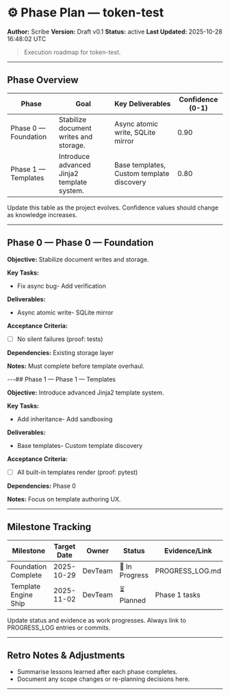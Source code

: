 
# ⚙️ Phase Plan — token-test
**Author:** Scribe
**Version:** Draft v0.1
**Status:** active
**Last Updated:** 2025-10-28 16:48:02 UTC

> Execution roadmap for token-test.

---
## Phase Overview
<!-- ID: phase_overview -->
| Phase | Goal | Key Deliverables | Confidence (0-1) |
|-------|------|------------------|------------------|
| Phase 0 — Foundation | Stabilize document writes and storage. | Async atomic write, SQLite mirror | 0.90 |
| Phase 1 — Templates | Introduce advanced Jinja2 template system. | Base templates, Custom template discovery | 0.80 |
Update this table as the project evolves. Confidence values should change as knowledge increases.


---
## Phase 0 — Phase 0 — Foundation
<!-- ID: phase_0 -->
**Objective:** Stabilize document writes and storage.

**Key Tasks:**
- Fix async bug- Add verification

**Deliverables:**
- Async atomic write- SQLite mirror

**Acceptance Criteria:**
- [ ] No silent failures (proof: tests)

**Dependencies:** Existing storage layer

**Notes:** Must complete before template overhaul.


---## Phase 1 — Phase 1 — Templates
<!-- ID: phase_1 -->
**Objective:** Introduce advanced Jinja2 template system.

**Key Tasks:**
- Add inheritance- Add sandboxing

**Deliverables:**
- Base templates- Custom template discovery

**Acceptance Criteria:**
- [ ] All built-in templates render (proof: pytest)

**Dependencies:** Phase 0

**Notes:** Focus on template authoring UX.


---
## Milestone Tracking
<!-- ID: milestone_tracking -->
| Milestone | Target Date | Owner | Status | Evidence/Link |
|-----------|-------------|-------|--------|---------------|
| Foundation Complete | 2025-10-29 | DevTeam | 🚧 In Progress | PROGRESS_LOG.md |
| Template Engine Ship | 2025-11-02 | DevTeam | ⏳ Planned | Phase 1 tasks |
Update status and evidence as work progresses. Always link to PROGRESS_LOG entries or commits.


---
## Retro Notes & Adjustments
<!-- ID: retro_notes -->
- Summarise lessons learned after each phase completes.  
- Document any scope changes or re-planning decisions here.


---